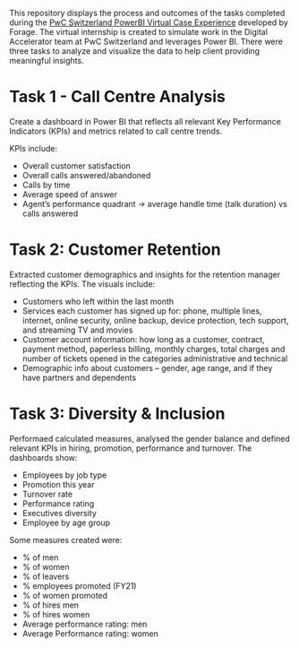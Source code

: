 This repository displays the process and outcomes of the tasks completed during the [PwC Switzerland PowerBI Virtual Case Experience](https://www.theforage.com/virtual-experience/a87GpgE6tiku7q3gu/pw-c-switzerland/pwc-power-bi-virtual-case-experience/) developed by Forage. The virtual internship is created to simulate work in the Digital Accelerator team at PwC Switzerland and leverages Power BI. There were three tasks to analyze and visualize the data to help client providing meaningful insights. 
# Task 1 - Call Centre Analysis
Create a dashboard in Power BI that reflects all relevant Key Performance Indicators (KPIs) and metrics related to call centre trends.

KPIs include:

- Overall customer satisfaction
- Overall calls answered/abandoned
- Calls by time
- Average speed of answer
- Agent’s performance quadrant -> average handle time (talk duration) vs calls answered

# Task 2: Customer Retention
Extracted customer demographics and insights for the retention manager reflecting the KPIs.
The visuals include:

- Customers who left within the last month
- Services each customer has signed up for: phone, multiple lines, internet, online security, online backup, device protection, tech support, and streaming TV and movies
- Customer account information: how long as a customer, contract, payment method, paperless billing, monthly charges, total charges and number of tickets opened in the categories administrative and technical
- Demographic info about customers – gender, age range, and if they have partners and dependents

# Task 3: Diversity & Inclusion
Performaed calculated measures, analysed the gender balance and defined relevant KPIs in hiring, promotion, performance and turnover. The dashboards show:
- Employees by job type
- Promotion this year
- Turnover rate
- Performance rating
- Executives diversity
- Employee by age group
  
Some measures created were:

- % of men
- % of women
- % of leavers
- % employees promoted (FY21)
- % of women promoted
- % of hires men
- % of hires women
- Average performance rating: men
- Average Performance rating: women
